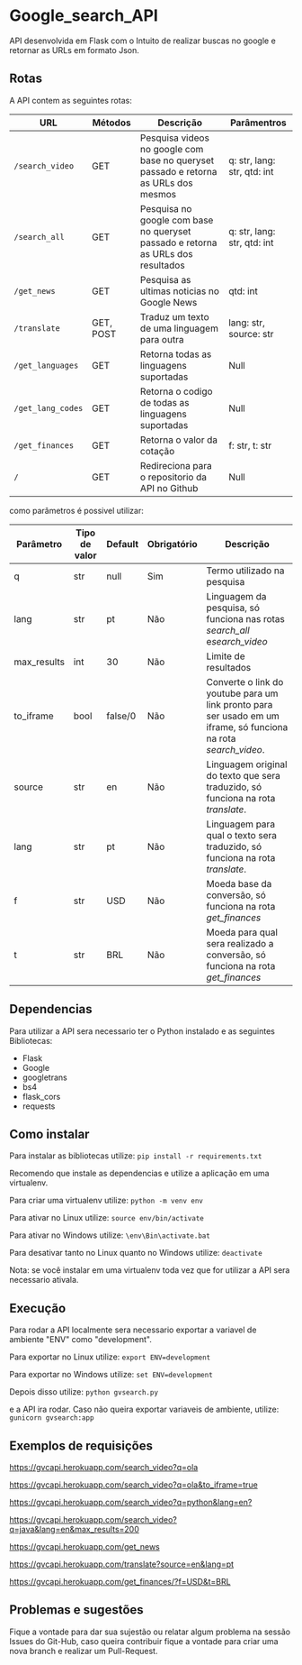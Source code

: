 # Google_search_API

API desenvolvida em Flask com o Intuito de realizar buscas no google e retornar as URLs em formato Json.

## Rotas

A API contem as seguintes rotas:

| URL | Métodos | Descrição | Parâmentros |
| -------- | ------------- | --------- | -------------|
| `/search_video` | GET | Pesquisa videos no google com base no queryset passado e retorna as URLs dos mesmos | q: str, lang: str, qtd: int |
| `/search_all` | GET | Pesquisa no google com base no queryset passado e retorna as URLs dos resultados | q: str, lang: str, qtd: int  |
| `/get_news` | GET | Pesquisa as ultimas noticias no Google News | qtd: int |
| `/translate` | GET, POST | Traduz um texto de uma linguagem para outra | lang: str, source: str |
| `/get_languages` | GET | Retorna todas as linguagens suportadas | Null |
| `/get_lang_codes` | GET | Retorna o codigo de todas as linguagens suportadas | Null |
| `/get_finances` | GET | Retorna o valor da cotação | f: str, t: str |
| `/` | GET | Redireciona para o repositorio da API no Github | Null |

como parâmetros é possivel utilizar:

| Parâmetro | Tipo de valor | Default | Obrigatório | Descrição |
| -------- | ------------- | ---------- | --------- | --------- |
| q | str | null | Sim | Termo utilizado na pesquisa |
| lang | str | pt | Não | Linguagem da pesquisa, só funciona nas rotas *search_all* e*search_video* |
| max_results | int  | 30 | Não | Limite de resultados |
| to_iframe | bool | false/0 | Não | Converte o link do youtube para um link pronto para ser usado em um iframe, só funciona na rota *search_video*. |
| source | str | en | Não | Linguagem original do texto que sera traduzido, só funciona na rota *translate*. |
| lang | str | pt | Não | Linguagem para qual o texto sera traduzido, só funciona na rota *translate*. |
| f | str | USD | Não | Moeda base da conversão, só funciona na rota *get_finances* |
| t | str | BRL | Não | Moeda para qual sera realizado a conversão, só funciona na rota *get_finances* |


## Dependencias

Para utilizar a API sera necessario ter o Python instalado e as seguintes Bibliotecas:

- Flask
- Google
- googletrans
- bs4
- flask_cors
- requests

## Como instalar

Para instalar as bibliotecas utilize:
``` pip install -r requirements.txt ```

Recomendo que instale as dependencias e utilize a aplicação em uma virtualenv.

Para criar uma virtualenv utilize:
``` python -m venv env ```

Para ativar no Linux utilize:
``` source env/bin/activate ```

Para ativar no Windows utilize:
``` \env\Bin\activate.bat ```

Para desativar tanto no Linux quanto no Windows utilize:
``` deactivate ```

Nota: se você instalar em uma virtualenv toda vez que for utilizar a API sera necessario ativala.

## Execução

Para rodar a API localmente sera necessario exportar a variavel de ambiente "ENV" como "development".

Para exportar no Linux utilize:
``` export ENV=development ```

Para exportar no Windows utilize:
``` set ENV=development ```

Depois disso utilize:
``` python gvsearch.py ```

e a API ira rodar. Caso não queira exportar variaveis de ambiente, utilize:
``` gunicorn gvsearch:app ```

## Exemplos de requisições

<https://gvcapi.herokuapp.com/search_video?q=ola>

<https://gvcapi.herokuapp.com/search_video?q=ola&to_iframe=true>

<https://gvcapi.herokuapp.com/search_video?q=python&lang=en?>

<https://gvcapi.herokuapp.com/search_video?q=java&lang=en&max_results=200>

<https://gvcapi.herokuapp.com/get_news>

<https://gvcapi.herokuapp.com/translate?source=en&lang=pt>

<https://gvcapi.herokuapp.com/get_finances/?f=USD&t=BRL>

## Problemas e sugestões

Fique a vontade para dar sua sujestão ou relatar algum problema na sessão Issues do Git-Hub, caso queira contribuir fique a vontade para criar uma nova branch e realizar um Pull-Request.
